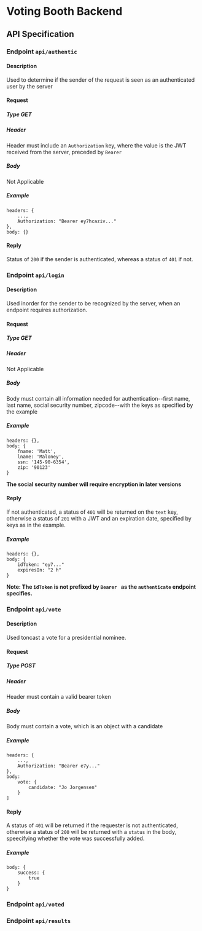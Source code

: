 # Voting Booth Backend

## API Specification
### Endpoint ```api/authentic```
#### Description
Used to determine if the sender of the request is seen as an authenticated user by the server
#### Request
##### Type GET
##### Header
Header must include an ```Authorization``` key, where the value is the JWT received from the server, preceded by ```Bearer ```
##### Body
Not Applicable
##### Example
```
headers: {
    ...,
    Authorization: "Bearer ey7hcaziv..."
},
body: {}
```
#### Reply
Status of ```200``` if the sender is authenticated, whereas a status of ```401``` if not.

### Endpoint ```api/login```
#### Description
Used inorder for the sender to be recognized by the server, when an endpoint requires authorization.
#### Request
##### Type GET
##### Header
Not Applicable
##### Body
Body must contain all information needed for authentication--first name, last name, social security number, zipcode--with the keys as specified by the example
##### Example
```
headers: {},
body: {
    fname: 'Matt',
    lname: 'Maloney',
    ssn: '145-90-6354',
    zip: '90123'
}
```
**The social security number will require encryption in later versions**
#### Reply
If not authenticated, a status of ```401``` will be returned on the ```text``` key, otherwise a status of ```201``` with a JWT and an expiration date, specified by keys as in the example.
##### Example
```
headers: {},
body: {
    idToken: "ey7..."
    expiresIn: "2 h"
}
```
**Note: The ```idToken``` is not prefixed by ```Bearer ``` as the ```authenticate``` endpoint specifies.**
### Endpoint ```api/vote```
#### Description
Used toncast a vote for a presidential nominee.
#### Request
##### Type POST
##### Header
Header must contain a valid bearer token
##### Body
Body must contain a vote, which is an object with a candidate
##### Example
```
headers: {
    ...,
    Authorization: "Bearer e7y..."
},
body:
    vote: {
        candidate: "Jo Jorgensen"
    }
]
```
#### Reply
A status of ```401``` will be returned if the requester is not authenticated, otherwise a status of ```200``` will be returned with a ```status``` in the body, speecifying whether the vote was successfully added.
##### Example
```
body: {
    success: {
        true
    }
}
```
### Endpoint ```api/voted```
### Endpoint ```api/results```
